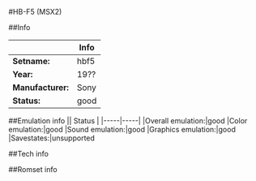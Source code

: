 #HB-F5 (MSX2)

##Info

||Info|
|-----|-----|
|**Setname:**|hbf5
|**Year:**|19??
|**Manufacturer:**|Sony
|**Status:**|good

##Emulation info
|| Status |
|-----|-----|
|Overall emulation:|good
|Color emulation:|good
|Sound emulation:|good
|Graphics emulation:|good
|Savestates:|unsupported

##Tech info

##Romset info

<!--- START OF EDITED COMMENT DO NOT TOUCH TEXT ABOVE-->

